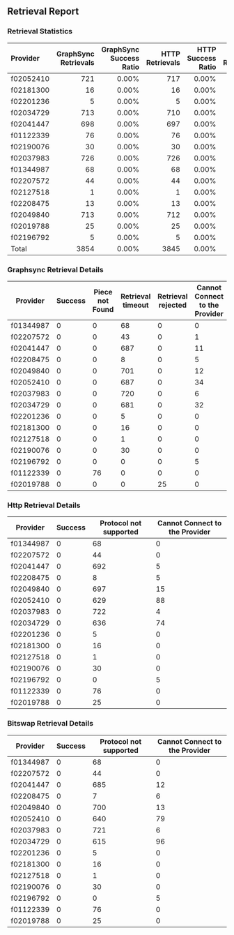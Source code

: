 ## Retrieval Report
### Retrieval Statistics
| Provider  | GraphSync Retrievals | GraphSync Success Ratio | HTTP Retrievals | HTTP Success Ratio | Bitswap Retrievals | Bitswap Success Ratio |
| :-------- | -------------------: | ----------------------: | --------------: | -----------------: | -----------------: | --------------------: |
| f02052410 |                  721 |                   0.00% |             717 |              0.00% |                719 |                 0.00% |
| f02181300 |                   16 |                   0.00% |              16 |              0.00% |                 16 |                 0.00% |
| f02201236 |                    5 |                   0.00% |               5 |              0.00% |                  5 |                 0.00% |
| f02034729 |                  713 |                   0.00% |             710 |              0.00% |                711 |                 0.00% |
| f02041447 |                  698 |                   0.00% |             697 |              0.00% |                697 |                 0.00% |
| f01122339 |                   76 |                   0.00% |              76 |              0.00% |                 76 |                 0.00% |
| f02190076 |                   30 |                   0.00% |              30 |              0.00% |                 30 |                 0.00% |
| f02037983 |                  726 |                   0.00% |             726 |              0.00% |                727 |                 0.00% |
| f01344987 |                   68 |                   0.00% |              68 |              0.00% |                 68 |                 0.00% |
| f02207572 |                   44 |                   0.00% |              44 |              0.00% |                 44 |                 0.00% |
| f02127518 |                    1 |                   0.00% |               1 |              0.00% |                  1 |                 0.00% |
| f02208475 |                   13 |                   0.00% |              13 |              0.00% |                 13 |                 0.00% |
| f02049840 |                  713 |                   0.00% |             712 |              0.00% |                713 |                 0.00% |
| f02019788 |                   25 |                   0.00% |              25 |              0.00% |                 25 |                 0.00% |
| f02196792 |                    5 |                   0.00% |               5 |              0.00% |                  5 |                 0.00% |
| Total     |                 3854 |                   0.00% |            3845 |              0.00% |               3850 |                 0.00% |

### Graphsync Retrieval Details
| Provider  | Success | Piece not Found | Retrieval timeout | Retrieval rejected | Cannot Connect to the Provider |
| --------- | ------- | --------------- | ----------------- | ------------------ | ------------------------------ |
| f01344987 | 0       | 0               | 68                | 0                  | 0                              |
| f02207572 | 0       | 0               | 43                | 0                  | 1                              |
| f02041447 | 0       | 0               | 687               | 0                  | 11                             |
| f02208475 | 0       | 0               | 8                 | 0                  | 5                              |
| f02049840 | 0       | 0               | 701               | 0                  | 12                             |
| f02052410 | 0       | 0               | 687               | 0                  | 34                             |
| f02037983 | 0       | 0               | 720               | 0                  | 6                              |
| f02034729 | 0       | 0               | 681               | 0                  | 32                             |
| f02201236 | 0       | 0               | 5                 | 0                  | 0                              |
| f02181300 | 0       | 0               | 16                | 0                  | 0                              |
| f02127518 | 0       | 0               | 1                 | 0                  | 0                              |
| f02190076 | 0       | 0               | 30                | 0                  | 0                              |
| f02196792 | 0       | 0               | 0                 | 0                  | 5                              |
| f01122339 | 0       | 76              | 0                 | 0                  | 0                              |
| f02019788 | 0       | 0               | 0                 | 25                 | 0                              |

### Http Retrieval Details
| Provider  | Success | Protocol not supported | Cannot Connect to the Provider |
| --------- | ------- | ---------------------- | ------------------------------ |
| f01344987 | 0       | 68                     | 0                              |
| f02207572 | 0       | 44                     | 0                              |
| f02041447 | 0       | 692                    | 5                              |
| f02208475 | 0       | 8                      | 5                              |
| f02049840 | 0       | 697                    | 15                             |
| f02052410 | 0       | 629                    | 88                             |
| f02037983 | 0       | 722                    | 4                              |
| f02034729 | 0       | 636                    | 74                             |
| f02201236 | 0       | 5                      | 0                              |
| f02181300 | 0       | 16                     | 0                              |
| f02127518 | 0       | 1                      | 0                              |
| f02190076 | 0       | 30                     | 0                              |
| f02196792 | 0       | 0                      | 5                              |
| f01122339 | 0       | 76                     | 0                              |
| f02019788 | 0       | 25                     | 0                              |

### Bitswap Retrieval Details
| Provider  | Success | Protocol not supported | Cannot Connect to the Provider |
| --------- | ------- | ---------------------- | ------------------------------ |
| f01344987 | 0       | 68                     | 0                              |
| f02207572 | 0       | 44                     | 0                              |
| f02041447 | 0       | 685                    | 12                             |
| f02208475 | 0       | 7                      | 6                              |
| f02049840 | 0       | 700                    | 13                             |
| f02052410 | 0       | 640                    | 79                             |
| f02037983 | 0       | 721                    | 6                              |
| f02034729 | 0       | 615                    | 96                             |
| f02201236 | 0       | 5                      | 0                              |
| f02181300 | 0       | 16                     | 0                              |
| f02127518 | 0       | 1                      | 0                              |
| f02190076 | 0       | 30                     | 0                              |
| f02196792 | 0       | 0                      | 5                              |
| f01122339 | 0       | 76                     | 0                              |
| f02019788 | 0       | 25                     | 0                              |
